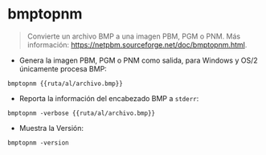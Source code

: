 # bmptopnm

> Convierte un archivo BMP a una imagen PBM, PGM o PNM.
> Más información: <https://netpbm.sourceforge.net/doc/bmptopnm.html>.

- Genera la imagen PBM, PGM o PNM como salida, para Windows y OS/2 únicamente procesa BMP:

`bmptopnm {{ruta/al/archivo.bmp}}`

- Reporta la información del encabezado BMP a `stderr`:

`bmptopnm -verbose {{ruta/al/archivo.bmp}}`

- Muestra la Versión:

`bmptopnm -version`
